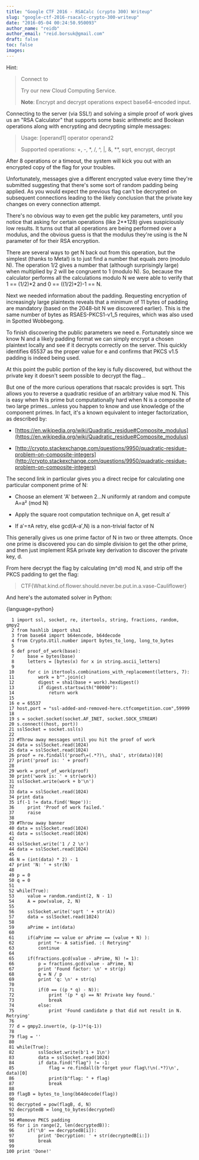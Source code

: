 ```yaml
---
title: "Google CTF 2016 - RSACalc (crypto 300) Writeup"
slug: "google-ctf-2016-rsacalc-crypto-300-writeup"
date: "2016-05-04 00:24:50.950093"
author_name: "reidb"
author_email: "reid.borsuk@gmail.com"
draft: false
toc: false
images:
---
```


Hint:

> Connect to 
> 
> Try our new Cloud Computing Service.
> 
> **Note**: Encrypt and decrypt operations expect base64-encoded input.

Connecting to the server (via SSL!) and solving a simple proof of work gives us an "RSA Calculator" that supports some basic arithmetic and Boolean operations along with encrypting and decrypting simple messages:

> Usage: [operand1] operator operand2
> 
> Supported operations: +, -, *, /, ^, |, &, **, sqrt, encrypt, decrypt

After 8 operations or a timeout, the system will kick you out with an encrypted copy of the flag for your troubles.

Unfortunately, messages give a different encrypted value every time they're submitted suggesting that there's some sort of random padding being applied. As you would expect the previous flag can't be decrypted on subsequent connections leading to the likely conclusion that the private key changes on every connection attempt.

There's no obvious way to even get the public key parameters, until you notice that asking for certain operations (like 2**128) gives suspiciously low results. It turns out that all operations are being performed over a modulus, and the obvious guess is that the modulus they're using is the N parameter of for their RSA encryption.

There are several ways to get N back out from this operation, but the simplest (thanks to Meta!) is to just find a number that equals zero (modulo N). The operation 1/2 gives a number that (although surprisingly large) when multiplied by 2 will be congruent to 1 (modulo N). So, because the calculator performs all the calculations modulo N we were able to verify that 1 == (1/2)*2 and 0 == ((1/2)*2)-1 == N.

Next we needed information about the padding. Requesting encryption of increasingly large plaintexts reveals that a minimum of 11 bytes of padding are mandatory (based on the 2048-bit N we discovered earlier). This is the same number of bytes as RSAES-PKCS1-v1_5 requires, which was also used in Spotted Wobbegong.

To finish discovering the public parameters we need e. Fortunately since we know N and a likely padding format we can simply encrypt a chosen plaintext locally and see if it decrypts correctly on the server. This quickly identifies 65537 as the proper value for e and confirms that PKCS v1.5 padding is indeed being used.

At this point the public portion of the key is fully discovered, but without the private key it doesn't seem possible to decrypt the flag…

But one of the more curious operations that rsacalc provides is sqrt. This allows you to reverse a quadratic residue of an arbitrary value mod N. This is easy when N is prime but computationally hard when N is a composite of two large primes…unless you happen to know and use knowledge of the component primes. In fact, it's a known equivalent to integer factorization, as described by:

- [https://en.wikipedia.org/wiki/Quadratic_residue#Composite_modulus](https://en.wikipedia.org/wiki/Quadratic_residue#Composite_modulus)

- [http://crypto.stackexchange.com/questions/9950/quadratic-residue-problem-on-composite-integers](http://crypto.stackexchange.com/questions/9950/quadratic-residue-problem-on-composite-integers)

The second link in particular gives you a direct recipe for calculating one particular component prime of N:

- Choose an element 'A' between 2…N uniformly at random and compute A=a² (mod N)

- Apply the square root computation technique on A, get result a′

- If a′=±A retry, else gcd(A-a′,N) is a non-trivial factor of N

This generally gives us one prime factor of N in two or three attempts. Once one prime is discovered you can do simple division to get the other prime, and then just implement RSA private key derivation to discover the private key, d.

From here decrypt the flag by calculating (m^d) mod N, and strip off the PKCS padding to get the flag:

> CTF{What.kind.of.flower.should.never.be.put.in.a.vase-Cauliflower}

And here's the automated solver in Python:

{language=python}
~~~~~~~~
  1 import ssl, socket, re, itertools, string, fractions, random, gmpy2
  2 from hashlib import sha1
  3 from base64 import b64encode, b64decode
  4 from Crypto.Util.number import bytes_to_long, long_to_bytes
  5 
  6 def proof_of_work(base):
  7     base = bytes(base)
  8     letters = [bytes(x) for x in string.ascii_letters]
  9 
 10     for c in itertools.combinations_with_replacement(letters, 7):
 11         work = b"".join(c)
 12         digest = sha1(base + work).hexdigest()
 13         if digest.startswith("00000"):
 14             return work
 15 
 16 e = 65537
 17 host,port = "ssl-added-and-removed-here.ctfcompetition.com",59999
 18 
 19 s = socket.socket(socket.AF_INET, socket.SOCK_STREAM)
 20 s.connect((host, port))
 21 sslSocket = socket.ssl(s)
 22 
 23 #Throw away messages until you hit the proof of work
 24 data = sslSocket.read(1024)
 25 data = sslSocket.read(1024)
 26 proof = re.findall('proof\=(.*?)\, sha1', str(data))[0]
 27 print('proof is: ' + proof)
 28 
 29 work = proof_of_work(proof)
 30 print('work is: ' + str(work))
 31 sslSocket.write(work + b'\n')
 32 
 33 data = sslSocket.read(1024)
 34 print data
 35 if(-1 != data.find('Nope')):
 36     print 'Proof of work failed.'
 37     raise
 38 
 39 #Throw away banner
 40 data = sslSocket.read(1024)
 41 data = sslSocket.read(1024)
 42 
 43 sslSocket.write('1 / 2 \n')
 44 data = sslSocket.read(1024)
 45 
 46 N = (int(data) * 2) - 1
 47 print 'N: ' + str(N)
 48 
 49 p = 0
 50 q = 0
 51 
 52 while(True):
 53     value = random.randint(2, N - 1)
 54     A = pow(value, 2, N)
 55 
 56     sslSocket.write('sqrt ' + str(A))
 57     data = sslSocket.read(1024)
 58 
 59     aPrime = int(data)
 60 
 61     if(aPrime == value or aPrime == (value + N) ):
 62         print "+- A satisfied. :( Retrying"
 63         continue
 64 
 65     if(fractions.gcd(value - aPrime, N) != 1):
 66         p = fractions.gcd(value - aPrime, N)
 67         print 'Found factor: \n' + str(p)
 68         q = N / p
 69         print 'q: \n' + str(q)
 70 
 71         if(0 == ((p * q) - N)):
 72             print '(p * q) == N! Private key found.'
 73             break
 74         else:
 75             print 'Found candidate p that did not result in N. Retrying'
 76 
 77 d = gmpy2.invert(e, (p-1)*(q-1))
 78 
 79 flag = ''
 80 
 81 while(True):
 82         sslSocket.write(b'1 + 1\n')
 83         data = sslSocket.read(1024)
 84         if data.find("flag") != -1:
 85             flag = re.findall(b'forget your flag\!\n(.*?)\n', data)[0]
 86             print(b"flag: " + flag)
 87             break
 88 
 89 flagB = bytes_to_long(b64decode(flag))
 90 
 91 decrypted = pow(flagB, d, N)
 92 decryptedB = long_to_bytes(decrypted)
 93 
 94 #Remove PKCS padding
 95 for i in range(2, len(decryptedB)):
 96     if('\0' == decryptedB[i]):
 97         print 'Decryption: ' + str(decryptedB[i:])
 98         break
 99 
100 print 'Done!'
~~~~~~~~
